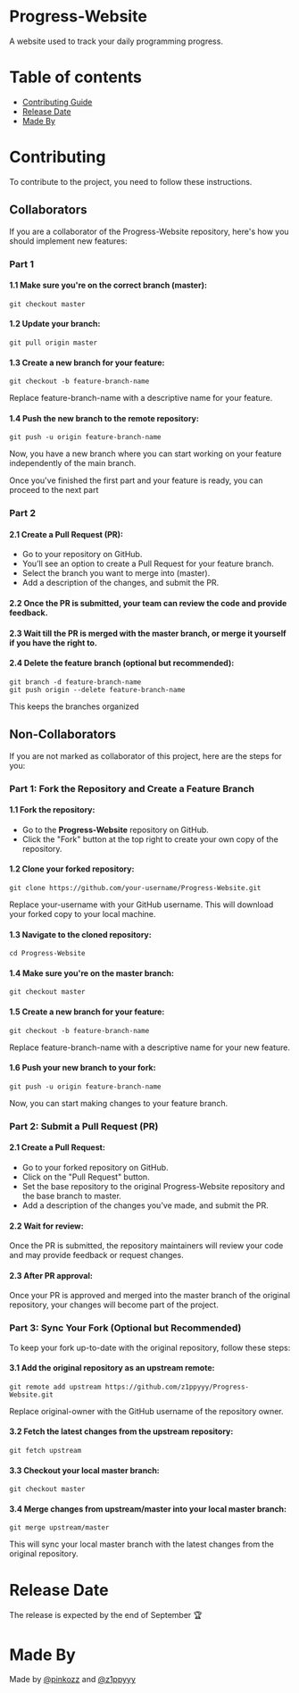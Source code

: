 # Progress-Website
A website used to track your daily programming progress.

# Table of contents
* [Contributing Guide](https://github.com/z1ppyyy/Progress-Website?tab=readme-ov-file#contributing)
* [Release Date](https://github.com/z1ppyyy/Progress-Website?tab=readme-ov-file#contributing)
* [Made By](https://github.com/z1ppyyy/Progress-Website?tab=readme-ov-file#contributing)

# Contributing
To contribute to the project, you need to follow these instructions.

## Collaborators
If you are a collaborator of the Progress-Website repository, here's how you should implement new features:

### Part 1
#### 1.1 Make sure you're on the correct branch (master):
  ```shell
  git checkout master
  ```

#### 1.2 Update your branch:
  ```shell
  git pull origin master
  ```

#### 1.3 Create a new branch for your feature:
  ```shell
  git checkout -b feature-branch-name
  ```
  Replace feature-branch-name with a descriptive name for your feature.

#### 1.4 Push the new branch to the remote repository:
  ```shell
  git push -u origin feature-branch-name
  ```
  Now, you have a new branch where you can start working on your feature independently of the main branch.

Once you've finished the first part and your feature is ready, you can proceed to the next part

### Part 2
#### 2.1 Create a Pull Request (PR):
* Go to your repository on GitHub.
* You’ll see an option to create a Pull Request for your feature branch.
* Select the branch you want to merge into (master).
* Add a description of the changes, and submit the PR.

#### 2.2 Once the PR is submitted, your team can review the code and provide feedback.

#### 2.3 Wait till the PR is merged with the master branch, or merge it yourself if you have the right to.

#### 2.4 Delete the feature branch (optional but recommended):
  ```shell
  git branch -d feature-branch-name
  git push origin --delete feature-branch-name
  ```
  This keeps the branches organized

## Non-Collaborators
If you are not marked as collaborator of this project, here are the steps for you:

### Part 1: Fork the Repository and Create a Feature Branch

#### 1.1 Fork the repository:
- Go to the **Progress-Website** repository on GitHub.
- Click the "Fork" button at the top right to create your own copy of the repository.

#### 1.2 Clone your forked repository:
  ```shell
  git clone https://github.com/your-username/Progress-Website.git
  ```
Replace your-username with your GitHub username. This will download your forked copy to your local machine.

#### 1.3 Navigate to the cloned repository:
  ```shell
  cd Progress-Website
  ```

#### 1.4 Make sure you're on the master branch:
  ```shell
  git checkout master
  ```
#### 1.5 Create a new branch for your feature:
  ```shell
  git checkout -b feature-branch-name
  ```
Replace feature-branch-name with a descriptive name for your new feature.

#### 1.6 Push your new branch to your fork:
  ```shell
  git push -u origin feature-branch-name
  ```
Now, you can start making changes to your feature branch.

### Part 2: Submit a Pull Request (PR)

#### 2.1 Create a Pull Request:
* Go to your forked repository on GitHub.
* Click on the "Pull Request" button.
* Set the base repository to the original Progress-Website repository and the base branch to master.
* Add a description of the changes you've made, and submit the PR.

#### 2.2 Wait for review:
Once the PR is submitted, the repository maintainers will review your code and may provide feedback or request changes.

#### 2.3 After PR approval:
Once your PR is approved and merged into the master branch of the original repository, your changes will become part of the project.

### Part 3: Sync Your Fork (Optional but Recommended)
To keep your fork up-to-date with the original repository, follow these steps:

#### 3.1 Add the original repository as an upstream remote:
  ```shell
  git remote add upstream https://github.com/z1ppyyy/Progress-Website.git
  ```
Replace original-owner with the GitHub username of the repository owner.

#### 3.2 Fetch the latest changes from the upstream repository:
  ```shell
  git fetch upstream
  ```
#### 3.3 Checkout your local master branch:
  ```shell
  git checkout master
  ```
#### 3.4 Merge changes from upstream/master into your local master branch:
  ```shell
  git merge upstream/master
  ```
This will sync your local master branch with the latest changes from the original repository.

# Release Date
The release is expected by the end of September 🏆

# Made By
Made by [@pinkozz](https://github.com/pinkozz) and [@z1ppyyy](https://github.com/z1ppyyy)